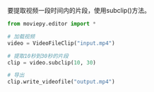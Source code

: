 
要提取视频一段时间内的片段，使用subclip()方法。

```Python
from moviepy.editor import *

# 加载视频
video = VideoFileClip("input.mp4")

# 提取10秒到30秒的片段
clip = video.subclip(10, 30)

# 导出
clip.write_videofile("output.mp4")
```
